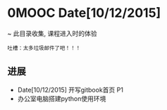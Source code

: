# 0MOOC  Date[10/12/2015]
~ 此目录收集, 课程进入时的体验
    
    吐槽：太多垃圾邮件了吧！！！


## 进展

-  Date[10/12/2015] 开写gitbook首页 P1
-  办公室电脑搭建python使用环境

 